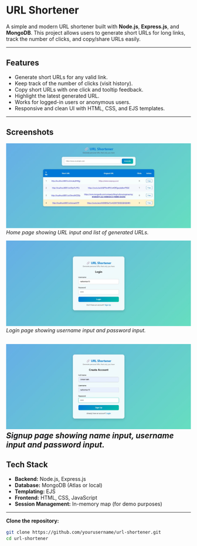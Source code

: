 # URL Shortener

A simple and modern URL shortener built with **Node.js**, **Express.js**, and **MongoDB**. This project allows users to generate short URLs for long links, track the number of clicks, and copy/share URLs easily.

---

## Features

- Generate short URLs for any valid link.
- Keep track of the number of clicks (visit history).
- Copy short URLs with one click and tooltip feedback.
- Highlight the latest generated URL.
- Works for logged-in users or anonymous users.
- Responsive and clean UI with HTML, CSS, and EJS templates.

---

## Screenshots

![Home Page](screenshots/Homepage-URL-Shortener.jpg)  
*Home page showing URL input and list of generated URLs.*

![Login Page](screenshots/Login-URL-Shortener.jpg)
*Login page showing username input and password input.*

![Signup Page](screenshots/Signup-URL-Shortener.jpg)
*Signup page showing name input, username input and password input.*
---

## Tech Stack

- **Backend:** Node.js, Express.js
- **Database:** MongoDB (Atlas or local)
- **Templating:** EJS
- **Frontend:** HTML, CSS, JavaScript
- **Session Management:** In-memory map (for demo purposes)

---

 **Clone the repository:**

```bash
git clone https://github.com/yourusername/url-shortener.git
cd url-shortener



